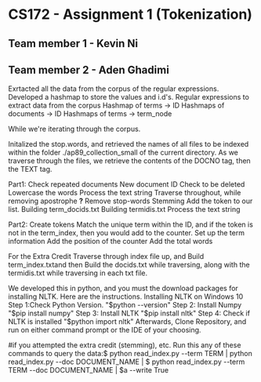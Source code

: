 # CS172 - Assignment 1 (Tokenization)

## Team member 1 - Kevin Ni
## Team member 2 - Aden Ghadimi

Exrtacted all the data from the corpus of the regular expressions. 
Developed a hashmap to store the values and i.d's.
Regular expressions to extract data from the corpus
Hashmap of terms -> ID
Hashmaps of documents -> ID
Hashmaps of terms -> term_node

While we're iterating through the corpus.

Initalized the stop.words, and retrieved the names of all files to be indexed within the folder ./ap89_collection_small of the current directory.
As we traverse through the files, we retrieve the contents of the DOCNO tag, then the TEXT tag.

Part1: Check repeated documents 
New document ID
Check to be deleted
Lowercase the words
Process the text string
Traverse throughout, while removing apostrophe ****?****
Remove stop-words
Stemming
Add the token to our list.
Building term_docids.txt 
Building termidis.txt
Process the text string



Part2: Create tokens
Match the unique term within the ID, and if the token is not in the term_index, then you would add to the counter.
Set up the term information
Add the position of the counter
Add the total words


For the Extra Credit
Traverse through index file up, and 
Build term_index.txtand then Build the docids.txt while traversing, along with the termidis.txt while traversing in each txt file. 


We developed this in python, and you must the download packages for installing NLTK. 
Here are the instructions. 
Installing NLTK on Windows 10
Step 1:Check Python Version.
"$python --version"
Step 2: Install Numpy
"$pip install numpy"
Step 3: Install NLTK
"$pip install nltk"
Step 4: Check if NLTK is installed 
"$python import nltk"
Afterwards, Clone Repository, and run on either command prompt or the IDE of your choosing. 

#if you attempted the extra credit (stemming), etc. 
Run this any of these commands to query the data:$ python read_index.py --term TERM | python read_index.py --doc DOCUMENT_NAME | $ python read_index.py --term TERM --doc DOCUMENT_NAME | $a --write True

